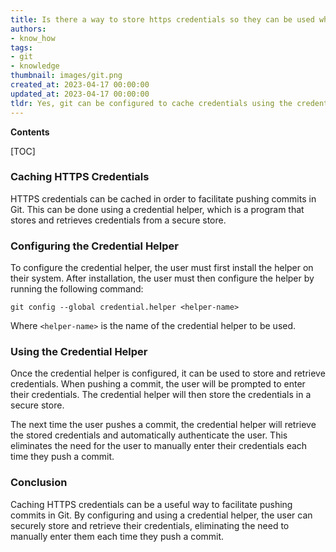 ```yaml
---
title: Is there a way to store https credentials so they can be used when pushing commits?
authors:
- know_how
tags:
- git
- knowledge
thumbnail: images/git.png
created_at: 2023-04-17 00:00:00
updated_at: 2023-04-17 00:00:00
tldr: Yes, git can be configured to cache credentials using the credential.helper option.
---
```


**Contents**

[TOC]

### Caching HTTPS Credentials

HTTPS credentials can be cached in order to facilitate pushing commits in Git. This can be done using a credential helper, which is a program that stores and retrieves credentials from a secure store.

### Configuring the Credential Helper

To configure the credential helper, the user must first install the helper on their system. After installation, the user must then configure the helper by running the following command:

```git
git config --global credential.helper <helper-name>
```

Where `<helper-name>` is the name of the credential helper to be used.

### Using the Credential Helper

Once the credential helper is configured, it can be used to store and retrieve credentials. When pushing a commit, the user will be prompted to enter their credentials. The credential helper will then store the credentials in a secure store.

The next time the user pushes a commit, the credential helper will retrieve the stored credentials and automatically authenticate the user. This eliminates the need for the user to manually enter their credentials each time they push a commit.

### Conclusion

Caching HTTPS credentials can be a useful way to facilitate pushing commits in Git. By configuring and using a credential helper, the user can securely store and retrieve their credentials, eliminating the need to manually enter them each time they push a commit.
